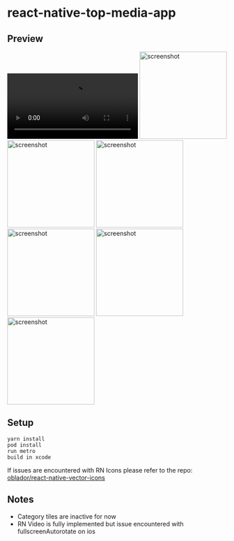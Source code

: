 # react-native-top-media-app

## Preview 

![screenshot](https://i.imgur.com/iuWhQOZ.mp4)
<img src="https://imgur.com/iuWhQOZ.gif" alt="screenshot" width="200"/>
<img src="https://user-images.githubusercontent.com/40175952/126643117-266b003b-1dc4-4ae0-ba6b-5ade42f65f02.png" alt="screenshot" width="200"/>
<img src="https://user-images.githubusercontent.com/40175952/126643135-40ffc18f-b21c-47ad-9cf1-bafd58ef2459.png" alt="screenshot" width="200"/>
<img src="https://user-images.githubusercontent.com/40175952/126643141-903b2610-bc58-4a20-95e7-aef280ac5262.png" alt="screenshot" width="200"/>
<img src="https://user-images.githubusercontent.com/40175952/126643145-8737251d-f99d-4ec3-9b0e-e3ec5378e7ae.png" alt="screenshot" width="200"/>
<img src="https://user-images.githubusercontent.com/40175952/126643149-ac2295fb-27a3-47c6-989a-c16492431792.png" alt="screenshot" width="200"/>

## Setup

``` 
yarn install 
pod install
run metro
build in xcode
```
If issues are encountered with RN Icons please refer to the repo:
[oblador/react-native-vector-icons](https://github.com/oblador/react-native-vector-icons)

## Notes

- Category tiles are inactive for now
- RN Video is fully implemented but issue encountered with fullscreenAutorotate on ios

